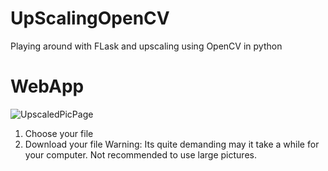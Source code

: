 # UpScalingOpenCV
Playing around with FLask and upscaling using OpenCV in python
# WebApp
![UpscaledPicPage](https://github.com/user-attachments/assets/4587c5b5-5d96-4020-855f-f6cbd710e169)
1. Choose your file
2. Download your file
Warning: Its quite demanding may it take a while for your computer. Not recommended to use large pictures.
